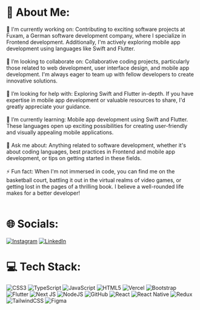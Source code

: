 # 💫 About Me:
🔭 I'm currently working on: Contributing to exciting software projects at Fuxam, a German software development company, where I specialize in Frontend development. Additionally, I'm actively exploring mobile app development using languages like Swift and Flutter.<br><br>👯 I’m looking to collaborate on: Collaborative coding projects, particularly those related to web development, user interface design, and mobile app development. I'm always eager to team up with fellow developers to create innovative solutions.<br><br>🤝 I’m looking for help with: Exploring Swift and Flutter in-depth. If you have expertise in mobile app development or valuable resources to share, I'd greatly appreciate your guidance.<br><br>🌱 I’m currently learning: Mobile app development using Swift and Flutter. These languages open up exciting possibilities for creating user-friendly and visually appealing mobile applications.<br><br>💬 Ask me about: Anything related to software development, whether it's about coding languages, best practices in Frontend and mobile app development, or tips on getting started in these fields.<br><br>⚡ Fun fact: When I'm not immersed in code, you can find me on the basketball court, battling it out in the virtual realms of video games, or getting lost in the pages of a thrilling book. I believe a well-rounded life makes for a better developer!<br><br>

# 🌐 Socials:
[![Instagram](https://img.shields.io/badge/Instagram-%23E4405F.svg?logo=Instagram&logoColor=white)](https://instagram.com/v1ni.freitas) [![LinkedIn](https://img.shields.io/badge/LinkedIn-%230077B5.svg?logo=linkedin&logoColor=white)](https://linkedin.com/in/vinicius-freitas-pinheiro-891297230) 

# 💻 Tech Stack:
![CSS3](https://img.shields.io/badge/css3-%231572B6.svg?style=for-the-badge&logo=css3&logoColor=white) ![TypeScript](https://img.shields.io/badge/typescript-%23007ACC.svg?style=for-the-badge&logo=typescript&logoColor=white) ![JavaScript](https://img.shields.io/badge/javascript-%23323330.svg?style=for-the-badge&logo=javascript&logoColor=%23F7DF1E) ![HTML5](https://img.shields.io/badge/html5-%23E34F26.svg?style=for-the-badge&logo=html5&logoColor=white) ![Vercel](https://img.shields.io/badge/vercel-%23000000.svg?style=for-the-badge&logo=vercel&logoColor=white) ![Bootstrap](https://img.shields.io/badge/bootstrap-%23563D7C.svg?style=for-the-badge&logo=bootstrap&logoColor=white) ![Flutter](https://img.shields.io/badge/Flutter-%2302569B.svg?style=for-the-badge&logo=Flutter&logoColor=white) ![Next JS](https://img.shields.io/badge/Next-black?style=for-the-badge&logo=next.js&logoColor=white) ![NodeJS](https://img.shields.io/badge/node.js-6DA55F?style=for-the-badge&logo=node.js&logoColor=white) ![GitHub](https://img.shields.io/badge/GitHub-%23121011.svg?style=for-the-badge&logo=github&logoColor=white) ![React](https://img.shields.io/badge/react-%2320232a.svg?style=for-the-badge&logo=react&logoColor=%2361DAFB) ![React Native](https://img.shields.io/badge/react_native-%2320232a.svg?style=for-the-badge&logo=react&logoColor=%2361DAFB) ![Redux](https://img.shields.io/badge/redux-%23593d88.svg?style=for-the-badge&logo=redux&logoColor=white) ![TailwindCSS](https://img.shields.io/badge/tailwindcss-%2338B2AC.svg?style=for-the-badge&logo=tailwind-css&logoColor=white) 	![Figma](https://img.shields.io/badge/figma-%23F24E1E.svg?style=for-the-badge&logo=figma&logoColor=white)


